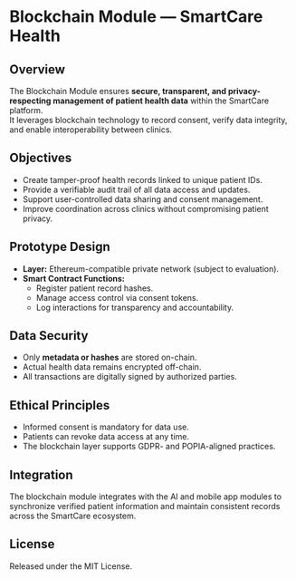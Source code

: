 # Blockchain Module — SmartCare Health

## Overview
The Blockchain Module ensures **secure, transparent, and privacy-respecting management of patient health data** within the SmartCare platform.  
It leverages blockchain technology to record consent, verify data integrity, and enable interoperability between clinics.

## Objectives
- Create tamper-proof health records linked to unique patient IDs.  
- Provide a verifiable audit trail of all data access and updates.  
- Support user-controlled data sharing and consent management.  
- Improve coordination across clinics without compromising patient privacy.

## Prototype Design
- **Layer:** Ethereum-compatible private network (subject to evaluation).  
- **Smart Contract Functions:**  
  - Register patient record hashes.  
  - Manage access control via consent tokens.  
  - Log interactions for transparency and accountability.  

## Data Security
- Only **metadata or hashes** are stored on-chain.  
- Actual health data remains encrypted off-chain.  
- All transactions are digitally signed by authorized parties.

## Ethical Principles
- Informed consent is mandatory for data use.  
- Patients can revoke data access at any time.  
- The blockchain layer supports GDPR- and POPIA-aligned practices.

## Integration
The blockchain module integrates with the AI and mobile app modules to synchronize verified patient information and maintain consistent records across the SmartCare ecosystem.

## License
Released under the MIT License.
